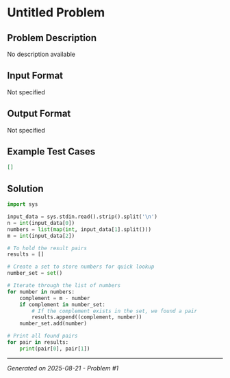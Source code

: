 # Untitled Problem

## Problem Description
No description available

## Input Format
Not specified

## Output Format
Not specified

## Example Test Cases
```json
[]
```

## Solution
```python
import sys

input_data = sys.stdin.read().strip().split('\n')
n = int(input_data[0])
numbers = list(map(int, input_data[1].split()))
m = int(input_data[2])

# To hold the result pairs
results = []

# Create a set to store numbers for quick lookup
number_set = set()

# Iterate through the list of numbers
for number in numbers:
    complement = m - number
    if complement in number_set:
        # If the complement exists in the set, we found a pair
        results.append((complement, number))
    number_set.add(number)

# Print all found pairs
for pair in results:
    print(pair[0], pair[1])
```

---
*Generated on 2025-08-21 - Problem #1*